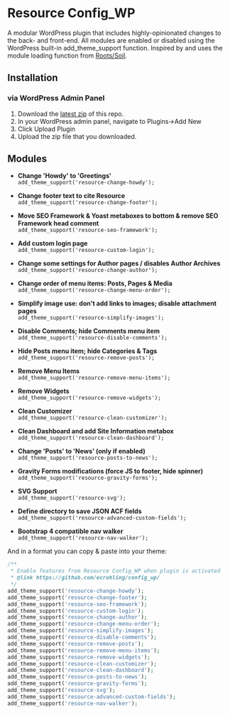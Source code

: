 # Resource Config_WP

A modular WordPress plugin that includes highly-opinionated changes to the back- and front-end.
All modules are enabled or disabled using the WordPress built-in add_theme_support function.
Inspired by and uses the module loading function from [Roots/Soil](https://github.com/roots/soil).

## Installation

### via WordPress Admin Panel

1. Download the [latest zip](https://github.com/ecruhling/config_wp/releases/latest) of this repo.
2. In your WordPress admin panel, navigate to Plugins->Add New
3. Click Upload Plugin
4. Upload the zip file that you downloaded.

## Modules

* **Change 'Howdy' to 'Greetings'**<br>
  `add_theme_support('resource-change-howdy');`

* **Change footer text to cite Resource**<br>
  `add_theme_support('resource-change-footer');`

* **Move SEO Framework & Yoast metaboxes to bottom & remove SEO Framework head comment**<br>
  `add_theme_support('resource-seo-framework');`

* **Add custom login page**<br>
  `add_theme_support('resource-custom-login');`

* **Change some settings for Author pages / disables Author Archives**<br>
  `add_theme_support('resource-change-author');`

* **Change order of menu items: Posts, Pages & Media**<br>
  `add_theme_support('resource-change-menu-order');`

* **Simplify image use: don't add links to images; disable attachment pages**<br>
  `add_theme_support('resource-simplify-images');`

* **Disable Comments; hide Comments menu item**<br>
  `add_theme_support('resource-disable-comments');`

* **Hide Posts menu item; hide Categories & Tags**<br>
  `add_theme_support('resource-remove-posts');`

* **Remove Menu Items**<br>
  `add_theme_support('resource-remove-menu-items');`

* **Remove Widgets**<br>
  `add_theme_support('resource-remove-widgets');`

* **Clean Customizer**<br>
  `add_theme_support('resource-clean-customizer');`

* **Clean Dashboard and add Site Information metabox**<br>
  `add_theme_support('resource-clean-dashboard');`

* **Change 'Posts' to 'News' (only if enabled)**<br>
  `add_theme_support('resource-posts-to-news');`

* **Gravity Forms modifications (force JS to footer, hide spinner)**<br>
  `add_theme_support('resource-gravity-forms');`

* **SVG Support**<br>
  `add_theme_support('resource-svg');`

* **Define directory to save JSON ACF fields**<br>
  `add_theme_support('resource-advanced-custom-fields');`

* **Bootstrap 4 compatible nav walker**<br>
  `add_theme_support('resource-nav-walker');`

And in a format you can copy & paste into your theme:
```php
/**
 * Enable features from Resource Config_WP when plugin is activated
 * @link https://github.com/ecruhling/config_wp/
 */
add_theme_support('resource-change-howdy');
add_theme_support('resource-change-footer');
add_theme_support('resource-seo-framework');
add_theme_support('resource-custom-login');
add_theme_support('resource-change-author');
add_theme_support('resource-change-menu-order');
add_theme_support('resource-simplify-images');
add_theme_support('resource-disable-comments');
add_theme_support('resource-remove-posts');
add_theme_support('resource-remove-menu-items');
add_theme_support('resource-remove-widgets');
add_theme_support('resource-clean-customizer');
add_theme_support('resource-clean-dashboard');
add_theme_support('resource-posts-to-news');
add_theme_support('resource-gravity-forms');
add_theme_support('resource-svg');
add_theme_support('resource-advanced-custom-fields');
add_theme_support('resource-nav-walker');
```
